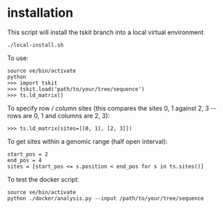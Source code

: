 # installation

This script will install the tskit branch into a local virtual environment
```
./local-install.sh
```

To use:
```
source ve/bin/activate
python
>>> import tskit
>>> tskit.load('path/to/your/tree/sequence')
>>> ts.ld_matrix()
```

To specify row / column sites (this compares the sites 0, 1 against 2, 3 -- rows are 0, 1 and columns are 2, 3):
```
>>> ts.ld_matrix(sites=[[0, 1], [2, 3]])
```

To get sites within a genomic range (half open interval):
```
start_pos = 2
end_pos = 4
sites = [start_pos <= s.position < end_pos for s in ts.sites()]
```

To test the docker script:
```
source ve/bin/activate
python ./docker/analysis.py --input /path/to/your/tree/sequence
```

